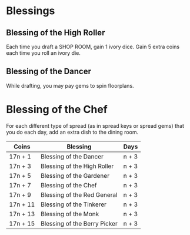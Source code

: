 # Blessings
## Blessing of the High Roller
Each time you draft a SHOP ROOM, gain 1 ivory dice. Gain 5 extra coins each time you roll an ivory die.
## Blessing of the Dancer
While drafting, you may pay gems to spin floorplans.
# Blessing of the Chef
For each different type of spread (as in spread keys or spread gems) that you do each day, add an extra dish to the dining room.

| Coins    | Blessing                     | Days  |
| -------- | ---------------------------- | ----- |
| 17n + 1  | Blessing of the Dancer       | n + 3 |
| 17n + 3  | Blessing of the High Roller  | n + 3 |
| 17n + 5  | Blessing of the Gardener     | n + 3 |
| 17n + 7  | Blessing of the Chef         | n + 3 |
| 17n + 9  | Blessing of the Red General  | n + 3 |
| 17n + 11 | Blessing of the Tinkerer     | n + 3 |
| 17n + 13 | Blessing of the Monk         | n + 3 |
| 17n + 15 | Blessing of the Berry Picker | n + 3 |
